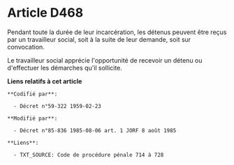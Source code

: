 # Article D468

Pendant toute la durée de leur incarcération, les détenus peuvent être reçus par un travailleur social, soit à la suite de
leur demande, soit sur convocation.

Le travailleur social apprécie l'opportunité de recevoir un détenu ou d'effectuer les démarches qu'il sollicite.

**Liens relatifs à cet article**

	**Codifié par**:

	  - Décret n°59-322 1959-02-23

	**Modifié par**:

	  - Décret n°85-836 1985-08-06 art. 1 JORF 8 août 1985

	**Liens**:

	  - TXT_SOURCE: Code de procédure pénale 714 à 728
